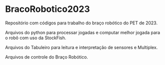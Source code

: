 # BracoRobotico2023
Repositório com códigos para trabalho do braço robótico do PET de 2023.

Arquivos do python para processar jogadas e computar melhor jogada para o robô com uso da StockFish.

Arquivos do Tabuleiro para leitura e interpretação de sensores e Multiplex.

Arquivos de controle do Braço Robótico.
